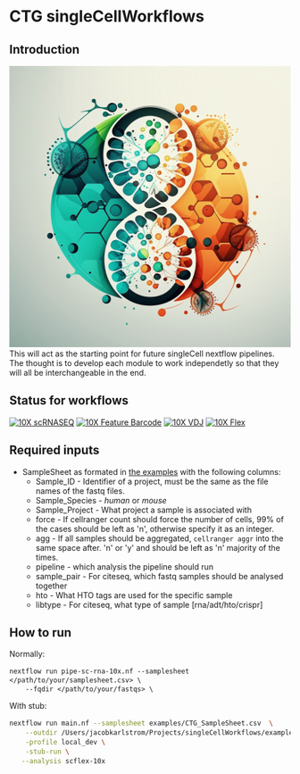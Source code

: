 # CTG singleCellWorkflows
## Introduction
![Logo](images/singleCellLogo.png "Logo")
This will act as the starting point for future singleCell nextflow pipelines. The thought is to develop each module to work independetly so that they will all be interchangeable in the end. 

## Status for workflows
[![10X scRNASEQ](https://img.shields.io/badge/10X-scRNAseq-brightgreen)](/subworkflows/scrnaseq.nf)
[![10X Feature Barcode](https://img.shields.io/badge/10X-Feature%20Barcode-brightgreen)](/subworkflows/scciteseq.nf) 
[![10X VDJ](https://img.shields.io/badge/10X-VDJ-red)](/) [![10X Flex](https://img.shields.io/badge/10X-Flex-brightgreen)](/subworkflows/flexscrnaseq.nf)


## Required inputs

* SampleSheet as formated in [the examples](/examples/CTG_SampleSheet.csv) with the following columns:
  * Sample_ID - Identifier of a project, must be the same as the file names of the fastq files.
  * Sample_Species - *human* or *mouse*
  * Sample_Project - What project a sample is associated with
  * force - If cellranger count should force the number of cells, 99% of the cases should be left as 'n', otherwise specify it as an integer.
  * agg - If all samples should be aggregated, `cellranger aggr` into the same space after. 'n' or 'y' and should be left as 'n' majority of the times.
  * pipeline - which analysis the pipeline should run
  * sample_pair - For citeseq, which fastq samples should be analysed together
  * hto - What HTO tags are used for the specific sample
  * libtype - For citeseq, what type of sample [rna/adt/hto/crispr]

## How to run
Normally:
```
nextflow run pipe-sc-rna-10x.nf --samplesheet </path/to/your/samplesheet.csv> \
    --fqdir </path/to/your/fastqs> \
```
With stub:
```bash
nextflow run main.nf --samplesheet examples/CTG_SampleSheet.csv  \
    --outdir /Users/jacobkarlstrom/Projects/singleCellWorkflows/examples/output \
    -profile local_dev \
    -stub-run \
   --analysis scflex-10x
```
